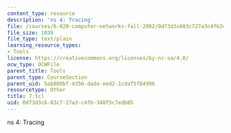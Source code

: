 ```yaml
---
content_type: resource
description: 'ns 4: Tracing'
file: /courses/6-829-computer-networks-fall-2002/0d73d3c683c727a3c4fb348f5c7edb85_7.tcl
file_size: 1038
file_type: text/plain
learning_resource_types:
- Tools
license: https://creativecommons.org/licenses/by-nc-sa/4.0/
ocw_type: OCWFile
parent_title: Tools
parent_type: CourseSection
parent_uid: 5ab800bf-4356-dada-eed2-1cdaf5f84996
resourcetype: Other
title: 7.tcl
uid: 0d73d3c6-83c7-27a3-c4fb-348f5c7edb85
---
```

ns 4: Tracing